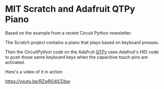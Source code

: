# MIT Scratch and Adafruit QTPy Piano

Based on the example from a recent Circuit Python newsletter.

The Scratch project contains a piano that plays based on keyboard presses.

Then the CircuitPython code on the Adafruit [QTPy](https://www.adafruit.com/product/4600) uses Adafruit's HID code to push those same keyboard keys when the capacitive touch pins are activated.

Here's a video of it in action:

https://youtu.be/RZwRG4lCDbw
